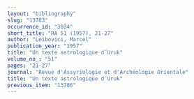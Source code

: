 ```yaml
---
layout: "bibliography"
slug: "13783"
occurrence_id: "3034"
short_title: "RA 51 (1957), 21-27"
author: "Leibovici, Marcel"
publication_year: "1957"
title: "Un texte astrologique d´Uruk"
volume_no_: "51"
pages: "21-27"
journal: "Revue d'Assyriologie et d'Archéologie Orientale"
title: "Un texte astrologique d´Uruk"
previous_item: "13786"
---
```

